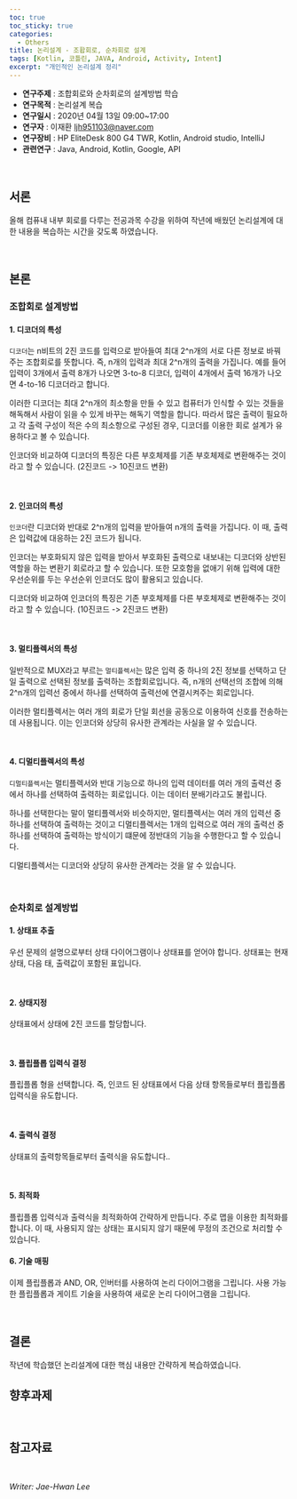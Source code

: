 ```yaml
---
toc: true
toc_sticky: true
categories:
  - Others
title: 논리설계 - 조홥회로, 순차회로 설계
tags: [Kotlin, 코틀린, JAVA, Android, Activity, Intent]
excerpt: "개인적인 논리설계 정리"
---
```


* **연구주제** : 조합회로와 순차회로의 설계방법 학습
* **연구목적** : 논리설계 복습
* **연구일시** : 2020년 04월 13일 09:00~17:00
* **연구자** : 이재환 <ljh951103@naver.com>
* **연구장비** : HP EliteDesk 800 G4 TWR, Kotlin, Android studio, IntelliJ
* **관련연구** : Java, Android, Kotlin, Google, API

<br>

## 서론

올해 컴퓨내 내부 회로를 다루는 전공과목 수강을 위하여 작년에 배웠던 논리설계에 대한 내용을 복습하는 시간을 갖도록 하였습니다. 

<br>

## 본론

### 조합회로 설계방법

#### **1. 디코더의 특성**

`디코더`는 n비트의 2진 코드를 입력으로 받아들여 최대 2^n개의 서로 다른 정보로 바꿔 주는 조합회로를 뜻합니다. 즉, n개의 입력과 최대 2^n개의 출력을 가집니다. 
예를 들어 입력이 3개에서 출력 8개가 나오면 3-to-8 디코더, 입력이 4개에서 출력 16개가 나오면 4-to-16 디코더라고 합니다.  

이러한 디코더는 최대 2^n개의 최소항을 만들 수 있고 컴퓨터가 인식할 수 있는 것들을 해독해서 사람이 읽을 수 있게 바꾸는 해독기 역할을 합니다. 따라서 많은 출력이 필요하고 각 출력 구성이 적은 수의 최소항으로 구성된 경우, 디코더를 이용한 회로 설계가 유용하다고 볼 수 있습니다.

인코더와 비교하여 디코더의 특징은 다른 부호체제를 기존 부호체제로 변환해주는 것이라고 할 수 있습니다. (2진코드 -> 10진코드 변환)

<br>

#### **2. 인코더의 특성**

`인코더`란 디코더와 반대로 2^n개의 입력을 받아들여 n개의 출력을 가집니다. 이 때, 출력은 입력값에 대응하는 2진 코드가 됩니다.

인코더는 부호화되지 않은 입력을 받아서 부호화된 출력으로 내보내는 디코더와 상반된 역할을 하는 변환기 회로라고 할 수 있습니다. 또한 모호함을 없애기 위해 입력에 대한 우선순위를 두는 우선순위 인코더도 많이 활용되고 있습니다.

디코더와 비교하여 인코더의 특징은 기존 부호체제를 다른 부호체제로 변환해주는 것이라고 할 수 있습니다. (10진코드 -> 2진코드 변환)

<br>

#### **3. 멀티플렉서의 특성**

일반적으로 MUX라고 부르는 `멀티플렉서`는 많은 입력 중 하나의 2진 정보를 선택하고 단일 출력으로 선택된 정보를 출력하는 조합회로입니다. 즉, n개의 선택선의 조합에 의해 2^n개의 입력선 중에서 하나를 선택하여 출력선에 연결시켜주는 회로입니다.

이러한 멀티플렉서는 여러 개의 회로가 단일 회선을 공동으로 이용하여 신호를 전송하는 데 사용됩니다. 이는 인코더와 상당히 유사한 관계라는 사실을 알 수 있습니다.

<br>

#### **4. 디멀티플렉서의 특성**

`디멀티플렉서`는 멀티플렉서와 반대 기능으로 하나의 입력 데이터를 여러 개의 출력선 중에서 하나를 선택하여 출력하는 회로입니다. 이는 데이터 분배기라고도 불립니다.

하나를 선택한다는 말이 멀티플렉서와 비슷하지만, 멀티플렉서는 여러 개의 입력선 중 하나를 선택하여 출력하는 것이고 디멀티플렉서는 1개의 입력으로 여러 개의 출력선 중 하나를 선택하여 출력하는 방식이기 떄문에 정반대의 기능을 수행한다고 할 수 있습니다. 

디멀티플렉서는 디코더와 상당히 유사한 관계라는 것을 알 수 있습니다.

<br>

### 순차회로 설계방법

#### **1. 상태표 추출**

우선 문제의 설명으로부터 상태 다이어그램이나 상태표를 얻어야 합니다. 상태표는 현재상태, 다음 태, 출력값이 포함된 표입니다.

<br>

#### **2. 상태지정**

상태표에서 상태에 2진 코드를 할당합니다.

<br>

#### **3. 플립플롭 입력식 결정**

플립플롭 형을 선택합니다. 즉, 인코드 된 상태표에서 다음 상태 항목들로부터 플립플롭 입력식을 유도합니다.

<br>

#### **4. 출력식 결정**

상태표의 출력항목들로부터 출력식을 유도합니다..

<br>

#### **5. 최적화**

플립플롭 입력식과 출력식을 최적화하여 간략하게 만듭니다. 주로 맵을 이용한 최적화를 합니다. 이 때, 사용되지 않는 상태는 표시되지 않기 때문에 무정의 조건으로 처리할 수 있습니다.

#### **6. 기술 매핑**

이제 플립플롭과 AND, OR, 인버터를 사용하여 논리 다이어그램을 그립니다. 사용 가능한 플립플롭과 게이트 기술을 사용하여 새로운 논리 다이어그램을 그립니다.

<br>

## 결론

작년에 학습했던 논리설계에 대한 핵심 내용만 간략하게 복습하였습니다.

## 향후과제

<br>

## 참고자료

<br>

*Writer: Jae-Hwan Lee*




